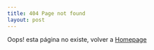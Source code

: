 ```yaml
---
title: 404 Page not found
layout: post
---
```


Oops! esta página no existe, volver a [Homepage]({{site.baseurl}})
